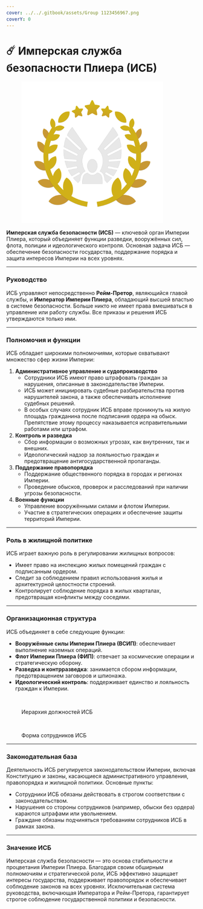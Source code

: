 ```yaml
---
cover: ../../.gitbook/assets/Group 1123456967.png
coverY: 0
---
```


# ☄️ Имперская служба безопасности Плиера (ИСБ)

<figure><img src="../../.gitbook/assets/Group 1123456969 (1).png" alt="" width="375"><figcaption></figcaption></figure>

**Имперская служба безопасности (ИСБ)** — ключевой орган Империи Плиера, который объединяет функции разведки, вооружённых сил, флота, полиции и идеологического контроля. Основная задача ИСБ — обеспечение безопасности государства, поддержание порядка и защита интересов Империи на всех уровнях.

***

### Руководство

ИСБ управляют непосредственно **Рейм-Претор**, являющийся главой службы, и **Император Империи Плиера**, обладающий высшей властью в системе безопасности. Больше никто не имеет права вмешиваться в управление или работу службы. Все приказы и решения ИСБ утверждаются только ими.

***

### Полномочия и функции

ИСБ обладает широкими полномочиями, которые охватывают множество сфер жизни Империи:

1. **Административное управление и судопроизводство**
   * Сотрудники ИСБ имеют право штрафовать граждан за нарушения, описанные в законодательстве Империи.
   * ИСБ может инициировать судебные разбирательства против нарушителей закона, а также обеспечивать исполнение судебных решений.
   * В особых случаях сотрудник ИСБ вправе проникнуть на жилую площадь гражданина после подписания ордера на обыск. Препятствие этому процессу наказывается исправительными работами или штрафом.
2. **Контроль и разведка**
   * Сбор информации о возможных угрозах, как внутренних, так и внешних.
   * Идеологический надзор за лояльностью граждан и предотвращение антигосударственной пропаганды.
3. **Поддержание правопорядка**
   * Поддержание общественного порядка в городах и регионах Империи.
   * Проведение обысков, проверок и расследований при наличии угрозы безопасности.
4. **Военные функции**
   * Управление вооружёнными силами и флотом Империи.
   * Участие в стратегических операциях и обеспечение защиты территорий Империи.

***

### Роль в жилищной политике

ИСБ играет важную роль в регулировании жилищных вопросов:

* Имеет право на инспекцию жилых помещений граждан с подписанным ордером.
* Следит за соблюдением правил использования жилья и архитектурной целостности строений.
* Контролирует соблюдение порядка в жилых кварталах, предотвращая конфликты между соседями.

***

### Организационная структура

ИСБ объединяет в себе следующие функции:

* **Вооружённые силы Империи Плиера (ВСИП)**: обеспечивает выполнение наземных операций.
* **Флот Империи Плиера (ФИП)**: отвечает за космические операции и стратегическую оборону.
* **Разведка и контрразведка**: занимается сбором информации, предотвращением заговоров и шпионажа.
* **Идеологический контроль**: поддерживает единство и лояльность граждан к Империи.

<figure><img src="../../.gitbook/assets/Group 1123457249 (1).png" alt=""><figcaption><p>Иерархия должностей ИСБ</p></figcaption></figure>

<figure><img src="../../.gitbook/assets/Group 1123457252.png" alt=""><figcaption><p>Форма сотрудников ИСБ</p></figcaption></figure>

***

### Законодательная база

Деятельность ИСБ регулируется законодательством Империи, включая Конституцию и законы, касающиеся административного управления, правопорядка и жилищной политики. Основные пункты:

* Сотрудники ИСБ обязаны действовать в строгом соответствии с законодательством.
* Нарушения со стороны сотрудников (например, обыски без ордера) караются штрафами или увольнением.
* Граждане обязаны подчиняться требованиям сотрудников ИСБ в рамках закона.

***

### Значение ИСБ

Имперская служба безопасности — это основа стабильности и процветания Империи Плиера. Благодаря своим обширным полномочиям и стратегической роли, ИСБ эффективно защищает интересы государства, поддерживает правопорядок и обеспечивает соблюдение законов на всех уровнях. Исключительная система руководства, включающая Императора и Рейм-Претора, гарантирует строгое соблюдение государственной политики и безопасности.
